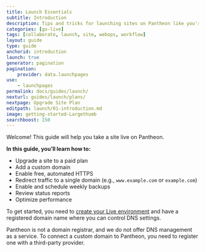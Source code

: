 ```yaml
---
title: Launch Essentials
subtitle: Introduction
description: Tips and tricks for launching sites on Pantheon like you're in a 55-foot tall jungle-walking robot exoskeleton, killin it.
categories: [go-live]
tags: [collaborate, launch, site, webops, workflow]
layout: guide
type: guide
anchorid: introduction
launch: true
generator: pagination
pagination:
    provider: data.launchpages
use:
    - launchpages
permalink: docs/guides/launch/
nexturl: guides/launch/plans/
nextpage: Upgrade Site Plan
editpath: launch/01-introduction.md
image: getting-started-Largethumb
searchboost: 150
---
```

Welcome! This guide will help you take a site live on Pantheon.

**In this guide, you’ll learn how to:**

* Upgrade a site to a paid plan
* Add a custom domain
* Enable free, automated HTTPS
* Redirect traffic to a single domain (e.g., `www.example.com` or `example.com`)
* Enable and schedule weekly backups
* Review status reports
* Optimize performance

To get started, you need to [create your Live environment](/guides/quickstart/create-test-live) and have a registered domain name where you can control DNS settings.

<Alert title="Note" type="info">

Pantheon is not a domain registrar, and we do not offer DNS management as a service. To connect a custom domain to Pantheon, you need to register one with a third-party provider.

</Alert>
